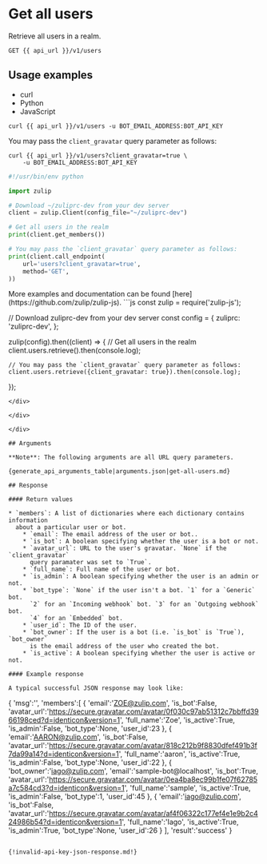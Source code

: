 # Get all users

Retrieve all users in a realm.

`GET {{ api_url }}/v1/users`

## Usage examples
<div class="code-section" markdown="1">
<ul class="nav">
<li data-language="curl">curl</li>
<li data-language="python">Python</li>
<li data-language="javascript">JavaScript</li>
</ul>
<div class="blocks">

<div data-language="curl" markdown="1">

```
curl {{ api_url }}/v1/users -u BOT_EMAIL_ADDRESS:BOT_API_KEY
```

You may pass the `client_gravatar` query parameter as follows:

```
curl {{ api_url }}/v1/users?client_gravatar=true \
    -u BOT_EMAIL_ADDRESS:BOT_API_KEY
```

</div>

<div data-language="python" markdown="1">

```python
#!/usr/bin/env python

import zulip

# Download ~/zuliprc-dev from your dev server
client = zulip.Client(config_file="~/zuliprc-dev")

# Get all users in the realm
print(client.get_members())

# You may pass the `client_gravatar` query parameter as follows:
print(client.call_endpoint(
    url='users?client_gravatar=true',
    method='GET',
))

```

</div>

<div data-language="javascript" markdown="1">
More examples and documentation can be found [here](https://github.com/zulip/zulip-js).
```js
const zulip = require('zulip-js');

// Download zuliprc-dev from your dev server
const config = {
    zuliprc: 'zuliprc-dev',
};

zulip(config).then((client) => {
    // Get all users in the realm
    client.users.retrieve().then(console.log);

    // You may pass the `client_gravatar` query parameter as follows:
    client.users.retrieve({client_gravatar: true}).then(console.log);
});
```
</div>

</div>

</div>

## Arguments

**Note**: The following arguments are all URL query parameters.

{generate_api_arguments_table|arguments.json|get-all-users.md}

## Response

#### Return values

* `members`: A list of dictionaries where each dictionary contains information
  about a particular user or bot.
    * `email`: The email address of the user or bot..
    * `is_bot`: A boolean specifying whether the user is a bot or not.
    * `avatar_url`: URL to the user's gravatar. `None` if the `client_gravatar`
      query paramater was set to `True`.
    * `full_name`: Full name of the user or bot.
    * `is_admin`: A boolean specifying whether the user is an admin or not.
    * `bot_type`: `None` if the user isn't a bot. `1` for a `Generic` bot.
      `2` for an `Incoming webhook` bot. `3` for an `Outgoing webhook` bot.
      `4` for an `Embedded` bot.
    * `user_id`: The ID of the user.
    * `bot_owner`: If the user is a bot (i.e. `is_bot` is `True`), `bot_owner`
      is the email address of the user who created the bot.
    * `is_active`: A boolean specifying whether the user is active or not.

#### Example response

A typical successful JSON response may look like:

```
{
    'msg':'',
    'members':[
        {
            'email':'ZOE@zulip.com',
            'is_bot':False,
            'avatar_url':'https://secure.gravatar.com/avatar/0f030c97ab51312c7bbffd3966198ced?d=identicon&version=1',
            'full_name':'Zoe',
            'is_active':True,
            'is_admin':False,
            'bot_type':None,
            'user_id':23
        },
        {
            'email':'AARON@zulip.com',
            'is_bot':False,
            'avatar_url':'https://secure.gravatar.com/avatar/818c212b9f8830dfef491b3f7da99a14?d=identicon&version=1',
            'full_name':'aaron',
            'is_active':True,
            'is_admin':False,
            'bot_type':None,
            'user_id':22
        },
        {
            'bot_owner':'iago@zulip.com',
            'email':'sample-bot@localhost',
            'is_bot':True,
            'avatar_url':'https://secure.gravatar.com/avatar/0ea4ba8ec99b1fe07f62785a7c584cd3?d=identicon&version=1',
            'full_name':'sample',
            'is_active':True,
            'is_admin':False,
            'bot_type':1,
            'user_id':45
        },
        {
            'email':'iago@zulip.com',
            'is_bot':False,
            'avatar_url':'https://secure.gravatar.com/avatar/af4f06322c177ef4e1e9b2c424986b54?d=identicon&version=1',
            'full_name':'Iago',
            'is_active':True,
            'is_admin':True,
            'bot_type':None,
            'user_id':26
        }
    ],
    'result':'success'
}
```

{!invalid-api-key-json-response.md!}

